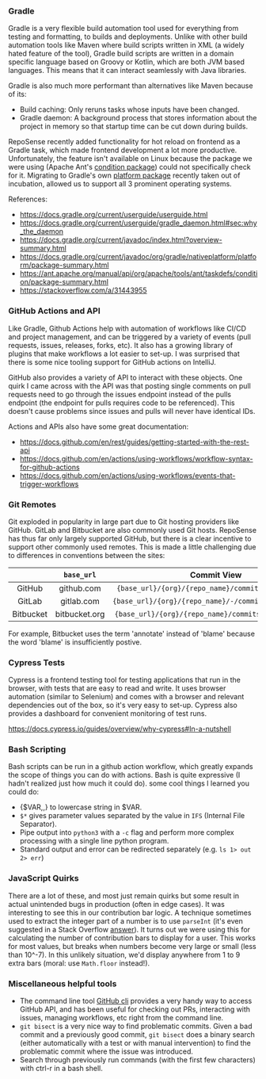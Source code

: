 ### Gradle
 
Gradle is a very flexible build automation tool used for everything from testing and formatting, to builds and deployments. Unlike with other build automation tools like Maven where build scripts written in XML (a widely hated feature of the tool), Gradle build scripts are written in a domain specific language based on Groovy or Kotlin, which are both JVM based languages. This means that it can interact seamlessly with Java libraries.
 
Gradle is also much more performant than alternatives like Maven because of its:
- Build caching: Only reruns tasks whose inputs have been changed.
- Gradle daemon: A background process that stores information about the project in memory so that startup time can be cut down during builds.
 
RepoSense recently added functionality for hot reload on frontend as a Gradle task, which made frontend development a lot more productive. Unfortunately, the feature isn't available on Linux because the package we were using (Apache Ant's [condition package](https://ant.apache.org/manual/api/org/apache/tools/ant/taskdefs/condition/package-summary.html)) could not specifically check for it. Migrating to Gradle's own [platform package](https://docs.gradle.org/current/javadoc/org/gradle/nativeplatform/platform/package-summary.html) recently taken out of incubation, allowed us to support all 3 prominent operating systems.
 
References:
* https://docs.gradle.org/current/userguide/userguide.html
* https://docs.gradle.org/current/userguide/gradle_daemon.html#sec:why_the_daemon
* https://docs.gradle.org/current/javadoc/index.html?overview-summary.html
* https://docs.gradle.org/current/javadoc/org/gradle/nativeplatform/platform/package-summary.html
* https://ant.apache.org/manual/api/org/apache/tools/ant/taskdefs/condition/package-summary.html
* https://stackoverflow.com/a/31443955
 
### GitHub Actions and API
 
Like Gradle, Github Actions help with automation of workflows like CI/CD and project management, and can be triggered by a variety of events (pull requests, issues, releases, forks, etc). It also has a growing library of plugins that make workflows a lot easier to set-up. I was surprised that there is some nice tooling support for GitHub actions on IntelliJ.
 
GitHub also provides a variety of API to interact with these objects. One quirk I came across with the API was that posting single comments on pull requests need to go through the issues endpoint instead of the pulls endpoint (the endpoint for pulls requires code to be referenced). This doesn't cause problems since issues and pulls will never have identical IDs.
 
Actions and APIs also have some great documentation:
* https://docs.github.com/en/rest/guides/getting-started-with-the-rest-api
* https://docs.github.com/en/actions/using-workflows/workflow-syntax-for-github-actions
* https://docs.github.com/en/actions/using-workflows/events-that-trigger-workflows

### Git Remotes

Git exploded in popularity in large part due to Git hosting providers like GitHub. GitLab and Bitbucket are also commonly used Git hosts. RepoSense has thus far only largely supported GitHub, but there is a clear incentive to support other commonly used remotes. This is made a little challenging due to differences in conventions between the sites:

| |`base_url`|Commit View|Blame View|
|:-:|:-:|:-:|:-:|
|GitHub|github.com|`{base_url}/{org}/{repo_name}/commit/{commit_hash}`|`{base_url}/{org}/{repo_name}/blame/{branch}/{file_path}`|
|GitLab|gitlab.com|`{base_url}/{org}/{repo_name}/-/commit/{commit_hash}`|`{base_url}/{org}/{repo_name}/-/blame/{branch}/{file_path}`|
|Bitbucket|bitbucket.org|`{base_url}/{org}/{repo_name}/commits/{commit_hash}`|`{base_url}/{org}/{repo_name}/annotate/{branch}/{file_path}`|

For example, Bitbucket uses the term 'annotate' instead of 'blame' because the word 'blame' is insufficiently postive.

### Cypress Tests

Cypress is a frontend testing tool for testing applications that run in the browser, with tests that are easy to read and write. It uses browser automation (similar to Selenium) and comes with a browser and relevant dependencies out of the box, so it's very easy to set-up. Cypress also provides a dashboard for convenient monitoring of test runs. 

https://docs.cypress.io/guides/overview/why-cypress#In-a-nutshell

### Bash Scripting
 
Bash scripts can be run in a github action workflow, which greatly expands the scope of things you can do with actions. Bash is quite expressive (I hadn't realized just how much it could do). some cool things I learned you could do:
 
* {$VAR,,} to lowercase string in $VAR.
* `$*` gives parameter values separated by the value in `IFS` (Internal File Separator).
* Pipe output into `python3` with a `-c` flag and perform more complex processing with a single line python program.
* Standard output and error can be redirected separately (e.g. `ls 1> out 2> err`)
 
### JavaScript Quirks
 
There are a lot of these, and most just remain quirks but some result in actual unintended bugs in production (often in edge cases). It was interesting to see this in our contribution bar logic. A technique sometimes used to extract the integer part of a number is to use `parseInt` (it's even suggested in a Stack Overflow [answer]( https://stackoverflow.com/a/48262505)). It turns out we were using this for calculating the number of contribution bars to display for a user. This works for most values, but breaks when numbers become very large or small (less than 10^-7). In this unlikely situation, we'd display anywhere from 1 to 9 extra bars (moral: use `Math.floor` instead!).
 
### Miscellaneous helpful tools
 
* The command line tool [GitHub cli](https://github.com/cli/cli) provides a very handy way to access GitHub API, and has been useful for checking out PRs, interacting with issues, managing workflows, etc right from the command line.
* `git bisect` is a very nice way to find problematic commits. Given a bad commit and a previously good commit, `git bisect` does a binary search (either automatically with a test or with manual intervention) to find the problematic commit where the issue was introduced.
* Search through previously run commands (with the first few characters) with ctrl-r in a bash shell.
